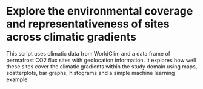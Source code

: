 # Explore the environmental coverage and representativeness of sites across climatic gradients

This script uses climatic data from WorldClim and a data frame of permafrost CO2 flux sites with geolocation information. It explores how well these sites cover the climatic gradients within the study domain using maps, scatterplots, bar graphs, histograms and a simple machine learning example.

